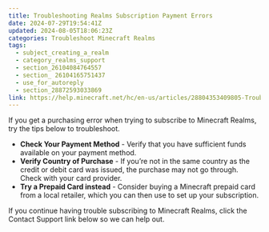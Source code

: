 ```yaml
---
title: Troubleshooting Realms Subscription Payment Errors
date: 2024-07-29T19:54:41Z
updated: 2024-08-05T18:06:23Z
categories: Troubleshoot Minecraft Realms
tags:
  - subject_creating_a_realm
  - category_realms_support
  - section_26104084764557
  - section_ 26104165751437
  - use_for_autoreply
  - section_28872593033869
link: https://help.minecraft.net/hc/en-us/articles/28804353409805-Troubleshooting-Realms-Subscription-Payment-Errors
---
```


If you get a purchasing error when trying to subscribe to Minecraft Realms, try the tips below to troubleshoot.

- **Check Your Payment Method** - Verify that you have sufficient funds available on your payment method.
- **Verify Country of Purchase** - If you’re not in the same country as the credit or debit card was issued, the purchase may not go through. Check with your card provider.
- **Try a Prepaid Card instead** - Consider buying a Minecraft prepaid card from a local retailer, which you can then use to set up your subscription.

If you continue having trouble subscribing to Minecraft Realms, click the Contact Support link below so we can help out.
